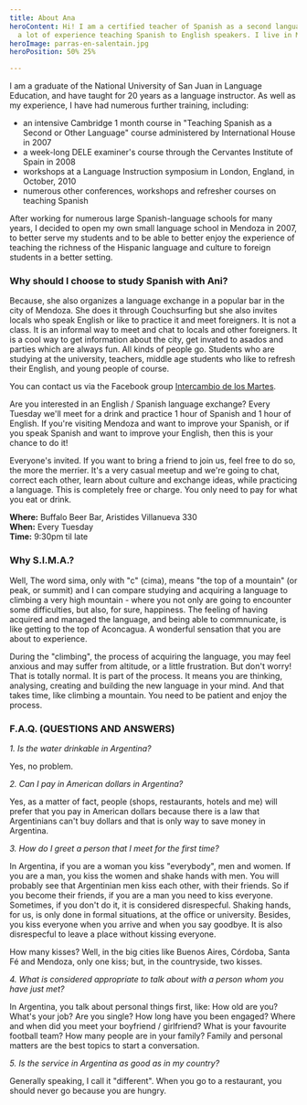 ```yaml
---
title: About Ana
heroContent: Hi! I am a certified teacher of Spanish as a second language. I have
  a lot of experience teaching Spanish to English speakers. I live in Mendoza, Argentina.
heroImage: parras-en-salentain.jpg
heroPosition: 50% 25%

---
```

I am a graduate of the National University of San Juan in Language Education, and have taught for 20 years as a language instructor. As well as my experience, I have had numerous further training, including:

* an intensive Cambridge 1 month course in "Teaching Spanish as a Second or Other Language" course administered by International House in 2007
* a week-long DELE examiner's course through the Cervantes Institute of Spain in 2008
* workshops at a Language Instruction symposium in London, England, in October, 2010
* numerous other conferences, workshops and refresher courses on teaching Spanish

After working for numerous large Spanish-language schools for many years, I decided to open my own small language school in Mendoza in 2007, to better serve my students and to be able to better enjoy the experience of teaching the richness of the Hispanic language and culture to foreign students in a better setting.

### Why should I choose to study Spanish with Ani?

Because, she also organizes a language exchange in a popular bar in the city of Mendoza. She does it through Couchsurfing but she also invites locals who speak English or like to practice it and meet foreigners. It is not a class. It is an informal way to meet and chat to locals and other foreigners. It is a cool way to get information about the city, get invated to asados and parties which are always fun. All kinds of people go. Students who are studying at the university, teachers, middle age students who like to refresh their English, and young people of course.

You can contact us via the Facebook group [Intercambio de los Martes](https://www.facebook.com/groups/355353924571219/).

Are you interested in an English / Spanish language exchange? Every Tuesday we'll meet for a drink and practice 1 hour of Spanish and 1 hour of English. If you're visiting Mendoza and want to improve your Spanish, or if you speak Spanish and want to improve your English, then this is your chance to do it!

Everyone's invited. If you want to bring a friend to join us, feel free to do so, the more the merrier. It's a very casual meetup and we're going to chat, correct each other, learn about culture and exchange ideas, while practicing a language. This is completely free or charge. You only need to pay for what you eat or drink.

**Where:** Buffalo Beer Bar, Aristides Villanueva 330\
**When:** Every Tuesday\
**Time:** 9:30pm til late

### Why S.I.M.A.?

Well, The word sima, only with "c" (cima), means "the top of a mountain" (or peak, or summit) and I can compare studying and acquiring a language to climbing a very high mountain - where you not only are going to encounter some difficulties, but also, for sure, happiness. The feeling of having acquired and managed the language, and being able to commnunicate, is like getting to the top of Aconcagua. A wonderful sensation that you are about to experience.

During the "climbing", the process of acquiring the language, you may feel anxious and may suffer from altitude, or a little frustration. But don't worry! That is totally normal. It is part of the process. It means you are thinking, analysing, creating and building the new language in your mind. And that takes time, like climbing a mountain. You need to be patient and enjoy the process.

### F.A.Q. (QUESTIONS AND ANSWERS)

*1. Is the water drinkable in Argentina?*

Yes, no problem.

*2. Can I pay in American dollars in Argentina?*

Yes, as a matter of fact, people (shops, restaurants, hotels and me) will prefer that you pay in American dollars because there is a law that Argentinians can't buy dollars and that is only way to save money in Argentina.

*3. How do I greet a person that I meet for the first time?*

In Argentina, if you are a woman you kiss "everybody", men and women. If you are a man, you kiss the women and shake hands with men. You will probably see that Argentinian men kiss each other, with their friends. So if you become their friends, if you are a man you need to kiss everyone. Sometimes, if you don't do it, it is considered disrespecful. Shaking hands, for us, is only done in formal situations, at the office or university. Besides, you kiss everyone when you arrive and when you say goodbye. It is also disrespecful to leave a place without kissing everyone.

How many kisses? Well, in the big cities like Buenos Aires, Córdoba, Santa Fé and Mendoza, only one kiss; but, in the countryside, two kisses.

*4. What is considered appropriate to talk about with a person whom you have just met?*

In Argentina, you talk about personal things first, like: How old are you? What's your job? Are you single? How long have you been engaged? Where and when did you meet your boyfriend / girlfriend? What is your favourite football team? How many people are in your family? Family and personal matters are the best topics to start a conversation.

*5. Is the service in Argentina as good as in my country?*

Generally speaking, I call it "different". When you go to a restaurant, you should never go because you are hungry.